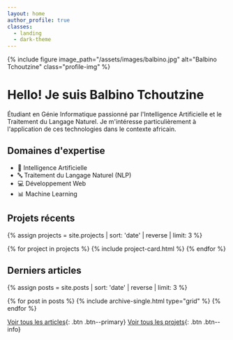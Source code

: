 ```yaml
---
layout: home
author_profile: true
classes:
  - landing
  - dark-theme
---
```


{% include figure image_path="/assets/images/balbino.jpg" alt="Balbino Tchoutzine" class="profile-img" %}

# Hello! Je suis **Balbino Tchoutzine**

Étudiant en Génie Informatique passionné par l'Intelligence Artificielle et le Traitement du Langage Naturel. Je m'intéresse particulièrement à l'application de ces technologies dans le contexte africain.

## Domaines d'expertise

- 🤖 Intelligence Artificielle
- 🔤 Traitement du Langage Naturel (NLP)
- 💻 Développement Web
- 📊 Machine Learning

## Projets récents

{% assign projects = site.projects | sort: 'date' | reverse | limit: 3 %}
<div class="grid__wrapper">
  {% for project in projects %}
    {% include project-card.html %}
  {% endfor %}
</div>

## Derniers articles

{% assign posts = site.posts | sort: 'date' | reverse | limit: 3 %}
<div class="grid__wrapper">
  {% for post in posts %}
    {% include archive-single.html type="grid" %}
  {% endfor %}
</div>

[Voir tous les articles](/articles/){: .btn .btn--primary}
[Voir tous les projets](/projects/){: .btn .btn--info}